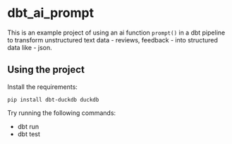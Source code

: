 # dbt_ai_prompt

This is an example project of using an ai function `prompt()` in a dbt pipeline to transform unstructured text data - reviews, feedback - into structured data like - json.

## Using the project

Install the requirements:

```
pip install dbt-duckdb duckdb 
```

Try running the following commands:

-   dbt run
-   dbt test
